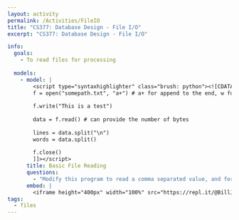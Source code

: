 ```yaml
---
layout: activity
permalink: /Activities/FileIO
title: "CS377: Database Design - File I/O"
excerpt: "CS377: Database Design - File I/O"

info:
  goals: 
    - To read files for processing
    
  models:
    - model: |
        <script type="syntaxhighlighter" class="brush: python"><![CDATA[        
        f = open("somepath.txt", "a+") # a+ for append to the end, w for overwrite
        
        f.write("This is a test")
        
        data = f.read() # can provide the number of bytes
        
        lines = data.split("\n")
        words = data.split()
        
        f.close()
        ]]></script> 
      title: Basic File Reading
      questions:
        - "Modify this program to read a comma separated value, and for each row, print every column individually via a loop (so that they print without the commas!)."
      embed: |
        <iframe height="400px" width="100%" src="https://repl.it/@BillJr99/PythonFileIO?lite=true" scrolling="no" frameborder="no" allowtransparency="true" allowfullscreen="true" sandbox="allow-forms allow-pointer-lock allow-popups allow-same-origin allow-scripts allow-modals"></iframe> 
tags:
  - files  
---
```



